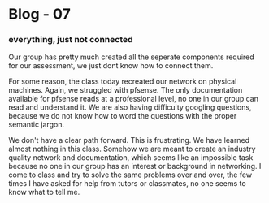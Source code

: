 # Blog - 07

### everything, just not connected

Our group has pretty much created all the seperate components required for our assessment, we just dont know how to connect them.

For some reason, the class today recreated our network on physical machines. Again, we struggled with pfsense. The only documentation available for pfsense reads at a professional level, no one in our group can read and understand it. We are also having difficulty googling questions, because we do not know how to word the questions with the proper semantic jargon.  

We don't have a clear path forward. This is frustrating. We have learned almost nothing in this class. Somehow we are meant to create an industry quality network and documentation, which seems like an impossible task because no one in our group has an interest or background in networking. I come to class and try to solve the same problems over and over, the few times I have asked for help from tutors or classmates, no one seems to know what to tell me.